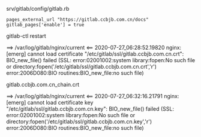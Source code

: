
srv/gitlab/config/gitlab.rb
```
pages_external_url "https://gitlab.ccbjb.com.cn/docs"
gitlab_pages['enable'] = true
```
gitlab-ctl restart 


==> /var/log/gitlab/nginx/current <==
2020-07-27_06:28:52.19820 nginx: [emerg] cannot load certificate "/etc/gitlab/ssl/gitlab.ccbjb.com.cn.crt": BIO_new_file() failed (SSL: error:02001002:system library:fopen:No such file or directory:fopen('/etc/gitlab/ssl/gitlab.ccbjb.com.cn.crt','r') error:2006D080:BIO routines:BIO_new_file:no such file)

gitlab.ccbjb.com.cn_chain.crt

==> /var/log/gitlab/nginx/current <==
2020-07-27_06:32:16.21791 nginx: [emerg] cannot load certificate key "/etc/gitlab/ssl/gitlab.ccbjb.com.cn.key": BIO_new_file() failed (SSL: error:02001002:system library:fopen:No such file or directory:fopen('/etc/gitlab/ssl/gitlab.ccbjb.com.cn.key','r') error:2006D080:BIO routines:BIO_new_file:no such file)
